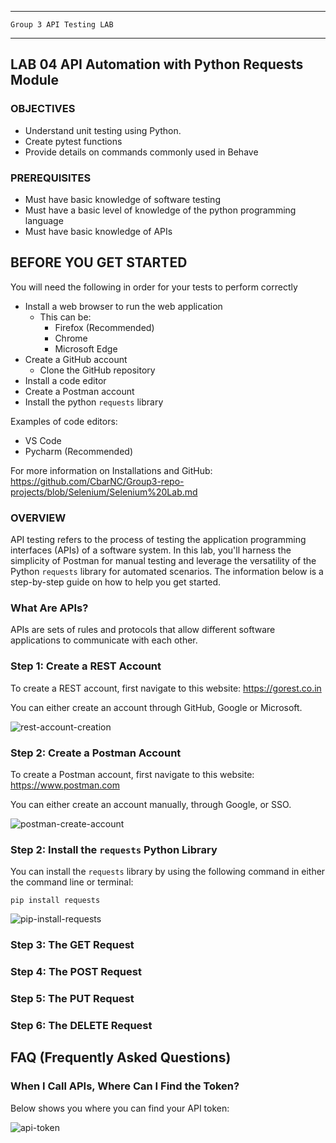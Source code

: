 _______________________________________________________________________

	Group 3	API Testing LAB	
_______________________________________________________________________


## LAB 04	API Automation with Python Requests Module

### OBJECTIVES
- Understand unit testing using Python.
- Create pytest functions
- Provide details on commands commonly used in Behave

### PREREQUISITES
- Must have basic knowledge of software testing
- Must have a basic level of knowledge of the python programming language
- Must have basic knowledge of APIs

## BEFORE YOU GET STARTED
You will need the following in order for your tests to perform correctly

- Install a web browser to run the web application
    - This can be:
        - Firefox (Recommended)
        - Chrome
        - Microsoft Edge
- Create a GitHub account
  - Clone the GitHub repository
- Install a code editor
- Create a Postman account
- Install the python `requests` library

Examples of code editors:
- VS Code
- Pycharm (Recommended)

For more information on Installations and GitHub: https://github.com/CbarNC/Group3-repo-projects/blob/Selenium/Selenium%20Lab.md

### OVERVIEW
API testing refers to the process of testing the application programming interfaces (APIs) of a software system. In this lab, you'll harness the simplicity of Postman for manual testing and leverage the versatility of the Python `requests` library for automated scenarios. The information below is a step-by-step guide on how to help you get started.

### What Are APIs?
APIs are sets of rules and protocols that allow different software applications to communicate with each other.

### Step 1: Create a REST Account
To create a REST account, first navigate to this website: https://gorest.co.in

You can either create an account through GitHub, Google or Microsoft.

![rest-account-creation](https://github.com/CbarNC/Group3-repo-projects/blob/API-Testing/rest-account-create.gif?raw=true)

### Step 2: Create a Postman Account
To create a Postman account, first navigate to this website: https://www.postman.com

You can either create an account manually, through Google, or SSO.

![postman-create-account](https://github.com/CbarNC/Group3-repo-projects/blob/API-Testing/postman-create-account.gif?raw=true)

### Step 2: Install the `requests` Python Library
You can install the `requests` library by using the following command in either the command line or terminal:

`pip install requests`

![pip-install-requests](https://github.com/CbarNC/Group3-repo-projects/blob/API-Testing/pip-install-requests.gif?raw=true)

### Step 3: The GET Request

### Step 4: The POST Request

### Step 5: The PUT Request

### Step 6: The DELETE Request

## FAQ (Frequently Asked Questions)
 <a id="faq"></a>
 
### When I Call APIs, Where Can I Find the Token?
Below shows you where you can find your API token:

![api-token](https://github.com/CbarNC/Group3-repo-projects/blob/API-Testing/api-token.gif?raw=true)